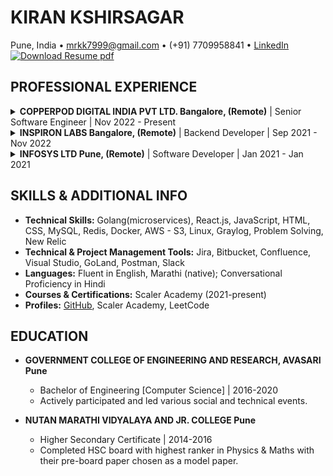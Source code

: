 # KIRAN KSHIRSAGAR

Pune, India • mrkk7999@gmail.com • (+91) 7709958841 • [LinkedIn](https://www.linkedin.com/in/mrkk7999) [![Download Resume pdf](https://img.shields.io/badge/Download-Resume-brightgreen)](https://drive.google.com/file/d/1eUuNrXi4i77TZUfZ7GidwqNGrtHFhYHl/view?usp=sharing)

## PROFESSIONAL EXPERIENCE

<details>
<summary><b>COPPERPOD DIGITAL INDIA PVT LTD. Bangalore, (Remote)</b> | Senior Software Engineer | Nov 2022 - Present</summary>

- Built & launched innovative solutions for fintech.
- Led redesign of customer onboarding, OTP, and report generation service.
- Promoted to service owner within 6 months due to optimization impact (3 months ahead of schedule).
- Spearheaded diverse fintech services, focusing on central OTP service for customer onboarding across regions and bin services with customizable configurations.
- Led the development of central customer onboarding services, ensuring seamless customer onboarding for specific clients in various regions, addressing specific KYC requirements.
- Innovated an asynchronous report service, automating report generation triggered upon deploying transaction record files to S3. Implemented auditing for service status tracking.
- Optimized boilerplate code, significantly improving overall code reliability of 22 active services.
- Participated actively in daily tasks, including attending stand-ups, facilitating releases, creating migration scripts, and ensuring environment configurations readiness for releases.
- Played a key role in PR review and approvals, as well as in the preparation and modification of API documentation for newly developed and modified APIs.
- Improved code coverage across diverse services, achieving a minimum of 80% coverage to enhance overall reliability.

</details>

<details>
<summary><b>INSPIRON LABS Bangalore, (Remote)</b> | Backend Developer | Sep 2021 - Nov 2022</summary>

- Successfully contributed to the development of a Zero Trust Enterprise Security Solution, demonstrating expertise in security project development.
- Implemented Single Sign-On (SSO) using SAML and IDP-Proxy module, enhancing security measures.
- Successfully handled profile authentication and authorization, ensuring secure access to sensitive information.
- Added robust auditing mechanisms to monitor profile login activities, ensuring a comprehensive 100% record of all profile changes. This enhancement not only promoted transparency but also reinforced security measures.
- Demonstrated proficiency in understanding requirements from assigned stories and translating them into web APIs.
- Conducted thorough unit and table testing post-development, ensuring the robustness of developed solutions.

</details>

<details>
<summary><b>INFOSYS LTD Pune, (Remote)</b> | Software Developer | Jan 2021 - Jan 2021</summary>

- Underwent extensive training, acquiring technical proficiency in GoLang, DBMS, and acquiring soft skills & skills at the workplace.

</details>

## SKILLS & ADDITIONAL INFO

- **Technical Skills:** Golang(microservices), React.js, JavaScript, HTML, CSS, MySQL, Redis, Docker, AWS - S3, Linux, Graylog, Problem Solving, New Relic
- **Technical & Project Management Tools:** Jira, Bitbucket, Confluence, Visual Studio, GoLand, Postman, Slack
- **Languages:** Fluent in English, Marathi (native); Conversational Proficiency in Hindi
- **Courses & Certifications:** Scaler Academy (2021-present)
- **Profiles:** [GitHub](https://github.com/mrkk7999), Scaler Academy, LeetCode

## EDUCATION

- **GOVERNMENT COLLEGE OF ENGINEERING AND RESEARCH, AVASARI Pune**
  - Bachelor of Engineering [Computer Science] | 2016-2020
  - Actively participated and led various social and technical events.

- **NUTAN MARATHI VIDYALAYA AND JR. COLLEGE Pune**
  - Higher Secondary Certificate | 2014-2016
  - Completed HSC board with highest ranker in Physics & Maths with their pre-board paper chosen as a model paper.
